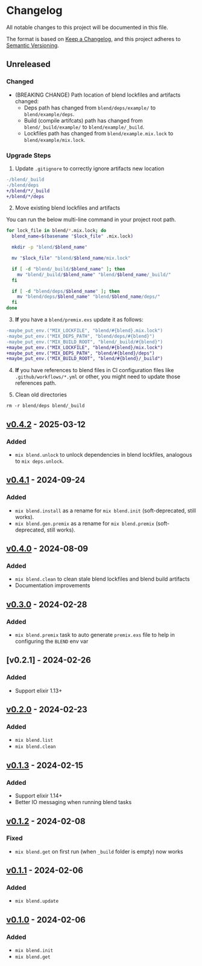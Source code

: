 # Changelog

All notable changes to this project will be documented in this file.

The format is based on [Keep a Changelog](https://keepachangelog.com/en/1.1.0/),
and this project adheres to [Semantic Versioning](https://semver.org/spec/v2.0.0.html).

## Unreleased

### Changed

- (BREAKING CHANGE) Path location of blend lockfiles and artifacts changed:
  - Deps path has changed from `blend/deps/example/` to `blend/example/deps`.
  - Build (compile artifcats) path has changed from `blend/_build/example/` to `blend/example/_build`.
  - Lockfiles path has changed from `blend/example.mix.lock` to `blend/example/mix.lock`.

### Upgrade Steps

1. Update `.gitignore` to correctly ignore artifacts new location

```diff
-/blend/_build
-/blend/deps
+/blend/*/_build
+/blend/*/deps
```

2. Move existing blend lockfiles and artifacts

You can run the below multi-line command in your project root path.

```sh
for lock_file in blend/*.mix.lock; do
  blend_name=$(basename "$lock_file" .mix.lock)

  mkdir -p "blend/$blend_name"

  mv "$lock_file" "blend/$blend_name/mix.lock"

  if [ -d "blend/_build/$blend_name" ]; then
    mv "blend/_build/$blend_name" "blend/$blend_name/_build/"
  fi

  if [ -d "blend/deps/$blend_name" ]; then
    mv "blend/deps/$blend_name" "blend/$blend_name/deps/"
  fi
done
```

3. **If** you have a `blend/premix.exs` update it as follows:

```diff
-maybe_put_env.("MIX_LOCKFILE", "blend/#{blend}.mix.lock")
-maybe_put_env.("MIX_DEPS_PATH", "blend/deps/#{blend}")
-maybe_put_env.("MIX_BUILD_ROOT", "blend/_build/#{blend}")
+maybe_put_env.("MIX_LOCKFILE", "blend/#{blend}/mix.lock")
+maybe_put_env.("MIX_DEPS_PATH", "blend/#{blend}/deps")
+maybe_put_env.("MIX_BUILD_ROOT", "blend/#{blend}/_build")
```

4. **If** you have references to blend files in CI configuration files like `.github/workflows/*.yml` or other, you might need to update those references path.

5. Clean old directories

`rm -r blend/deps blend/_build`

## [v0.4.2] - 2025-03-12

### Added

- `mix blend.unlock` to unlock dependencies in blend lockfiles, analogous to `mix deps.unlock`.

## [v0.4.1] - 2024-09-24

### Added

- `mix blend.install` as a rename for `mix blend.init` (soft-deprecated, still works).
- `mix blend.gen.premix` as a rename for `mix blend.premix` (soft-deprecated, still works).

## [v0.4.0] - 2024-08-09

### Added

- `mix blend.clean` to clean stale blend lockfiles and blend build artifacts
- Documentation improvements

## [v0.3.0] - 2024-02-28

### Added

- `mix blend.premix` task to auto generate `premix.exs` file to help in configuring the `BLEND` env var

## [v0.2.1] - 2024-02-26

### Added

- Support elixir 1.13+

## [v0.2.0] - 2024-02-23

### Added

- `mix blend.list`
- `mix blend.clean`

## [v0.1.3] - 2024-02-15

### Added

- Support elixir 1.14+
- Better IO messaging when running blend tasks

## [v0.1.2] - 2024-02-08

### Fixed

- `mix blend.get` on first run (when `_build` folder is empty) now works

## [v0.1.1] - 2024-02-06

### Added

- `mix blend.update`

## [v0.1.0] - 2024-02-06

### Added

- `mix blend.init`
- `mix blend.get`

[v0.4.2]: https://github.com/mimiquate/blend/compare/v0.4.1...v0.4.2/
[v0.4.1]: https://github.com/mimiquate/blend/compare/v0.4.0...v0.4.1/
[v0.4.0]: https://github.com/mimiquate/blend/compare/v0.3.0...v0.4.0/
[v0.3.0]: https://github.com/mimiquate/blend/compare/v0.2.0...v0.3.0/
[v0.2.0]: https://github.com/mimiquate/blend/compare/v0.1.3...v0.2.0/
[v0.1.3]: https://github.com/mimiquate/blend/compare/v0.1.2...v0.1.3/
[v0.1.2]: https://github.com/mimiquate/blend/compare/v0.1.1...v0.1.2/
[v0.1.1]: https://github.com/mimiquate/blend/compare/v0.1.0...v0.1.1/
[v0.1.0]: https://github.com/mimiquate/blend/releases/tag/v0.1.0
